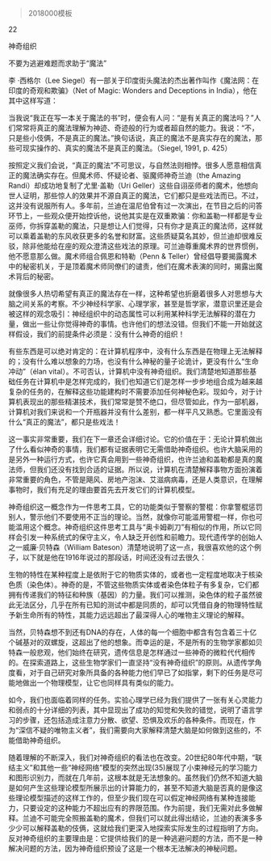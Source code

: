 # 
> 2018000模板



22

神奇组织

不要为逃避难题而求助于“魔法”


李 ·西格尔（Lee Siegel）有一部关于印度街头魔法的杰出著作叫作《魔法网：在印度的奇观和欺骗》（Net of Magic: Wonders and Deceptions in India），他在其中这样写道：

当我说“我正在写一本关于魔法的书”时，便会有人问：“是有关真正的魔法吗？”人们常常将真正的魔法理解为神迹、奇迹般的行为或者超自然的能力。我说：“不，只是些小伎俩，不是真正的魔法。”换句话说，真正的魔法不是真实存在的魔法，那些可现实操作的、真实的魔法不是真正的魔法。（Siegel, 1991, p. 425）



按照定义我们会说，“真正的魔法”不可思议，与自然法则相悖。很多人愿意相信真正的魔法确实存在。但魔术师、怀疑论者、驱魔师神奇兰迪（the Amazing Randi）却成功地复制了尤里·盖勒（Uri Geller）这些自诩巫师者的魔术，他想向世人证明，那些惊人的效果并不源自真正的魔法，它们都只是些戏法而已。不过，这并没有说服所有人。多年前，兰迪在温尼伯曾有过一次演出，在节目之后的问答环节上，一些观众便开始控诉他，说他其实是在双重欺骗：你和盖勒一样都是专业巫师，你拆穿盖勒的魔法，只是想让人们觉得，只有你才是真正的魔法师，这样就可以乘着盖勒的东风收获更多的名誉和财富。这些质疑莫名其妙，但兰迪却很难反驳，除非他能给在座的观众澄清这些戏法的原理。可兰迪尊重魔术界的世界惯例，他不愿意那么做。魔术师组合佩恩和特勒（Penn & Teller）曾经倡导要揭露魔术中的秘密机关，于是顶着魔术师同僚们的谴责，他们在魔术表演的同时，揭露出魔术背后的秘密。

就像很多人热切希望有真正的魔法存在一样，这种希望也折磨着很多人对思想与大脑之间关系的考察。不少神经科学家、心理学家，甚至是哲学家，潜意识里还是会被这样的观念吸引：神经组织中的动态属性可以利用某种科学无法解释的潜在力量，做出一些让你觉得神奇的事情。也许他们的想法没错。但我们不能一开始就这样假设，我们的前提条件必须是：没有什么神奇的组织！

有些东西是可以绝对肯定的：在计算机程序中，没有什么东西是在物理上无法解释的；没有什么难以想象的力场，也没有什么神秘的量子论诡计，更没有什么“生命冲动”（élan vital）。不可否认，计算机中没有神奇组织。我们清楚地知道那些基础任务在计算机中是怎样完成的，我们也知道它们是怎样一步步地组合成为越来越复杂的任务的，在解释这些功能建构时不需要添加任何神秘色彩。现如今，对于计算机表现出的那些精湛技术，我们常常是赞不绝口，但尽管如此，作为一部机器，计算机对我们来说和一个开瓶器并没有什么差别，都一样平凡又熟悉。它里面没有什么“真正的魔法”，都只是些戏法！

这一事实非常重要，我们在下一章还会详细讨论。它的价值在于：无论计算机做出了什么看似神奇的事情，我们都有证据表明它无需借助神奇组织。也许大脑采用的是另外一种运行方式，也许它真会用到一些神奇组织，也许兰迪和盖勒都是真的魔法师，但我们还没有找到合适的证据。所以说，计算机在清楚解释事物方面扮演着非常重要的角色，不管是飓风、房地产泡沫、艾滋病病毒，还是人类意识，在理解事物时，我们有充足的理由要首先去开发它们的计算机模型。

神奇组织这一概念作为一件思考工具，它的功能类似于警察的警棍：你拿警棍惩罚别人，警示他们不要使用不正当的理论。当然，就像你可能滥用警棍一样，你也可能滥用这个概念。神奇组织这件思考工具与“奥卡姆剃刀”有相似的作用，所以它同样会引发一种系统式的保守主义，令人缺乏开创性和前瞻力。现代遗传学的创始人之一威廉·贝特森（William Bateson）清楚地说明了这一点，我很喜欢他的这个例子，以下就是他在1916年说过的那段话，时间还没有过去很久：

生物的特性在某种程度上是依附于它的物质实体的，或者也一定程度地取决于核染色质（染色体）。神奇的是，不管这些物质实体或者染色体粒子有多复杂，它们都拥有传递我们的特征和种族（基因）的力量。我们可以推测，染色体的粒子虽然彼此无法区分，几乎在所有已知的测试中都是同质的，却可以凭借自身的物理特性赋予新生命所有的特性，其能力远远超出了最深得人心的唯物主义理论的解释。



当然，贝特森想不到还有DNA的存在，人体的每一个细胞中都含有包含着三十亿个碱基对的双螺旋，这超出了他的想象。而幸运的是，不是所有的生物学家都如贝特森一般悲观，他们始终在研究，遗传信息是怎样通过一些神奇的微粒代代相传的。在探索道路上，这些生物学家们一直坚持“没有神奇组织”的原则。从遗传学角度看，对于自己研究对象所具备的各种能力他们早已了如指掌，剩下的任务是尽可能地做出一个物理模型，让它也同样具有类似的能力。

如今，我们也面临着同样的任务。实验心理学已经为我们提供了一张有关心灵能力和弱点的十分详细的列表，其中显现出了成功的知觉和失败的错觉，说明了语言学习的步骤，还包括造成注意力分散、欲望、恐惧及欢乐的各种条件。而现在，作为“深信不疑的唯物主义者”，我们需要向大家解释清楚大脑是如何做到这些的，不能借助神奇组织。

随着理解的不断深入，我们对神奇组织的看法也在改变。20世纪80年代中期，“联结主义”和其他一些“神经网络”模型的突然出现(35)展现了小束神经元的学习能力和图形识别力，而就在几年前，这根本就是无法想象的。虽然我们仍然不知道大脑是如何产生这些理论模型所展示出的计算能力的，甚至不知道大脑是否真的是像这些理论模型描述的这样工作的，但至少我们现在可以假定神经网络有某种连接能力，只要设定的这种能力不超出应有的界限范围。作为前提，我们无需对此多做解释。兰迪不可能完全照搬盖勒的魔术，但我们可以就此得出结论，兰迪的表演多多少少可以解释盖勒的伎俩，这就给我们更深入地探索实际发生的过程指明了方向。反对神奇组织的主要理由是：它提供给我们的是一种逃避问题的方法，而不是一种解决问题的方法，因为神奇组织预设了这是一个根本无法解决的神秘问题。